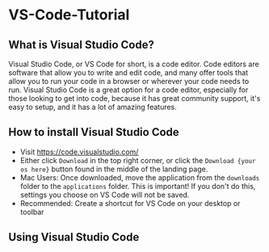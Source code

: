 # VS-Code-Tutorial

## What is Visual Studio Code?

Visual Studio Code, or VS Code for short, is a code editor. Code editors are software that allow you to write and edit code, and many offer tools that allow you to run your code in a browser or wherever your code needs to run. Visual Studio Code is a great option for a code editor, especially for those looking to get into code, because it has great community support, it's easy to setup, and it has a lot of amazing features.

## How to install Visual Studio Code

* Visit https://code.visualstudio.com/
* Either click `Download` in the top right corner, or click the `Download {your os here}` button found in the middle of the landing page.
* Mac Users: Once downloaded, move the application from the `downloads` folder to the `applications` folder. This is important! If you don't do this, settings you choose on VS Code will not be saved.
* Recommended: Create a shortcut for VS Code on your desktop or toolbar

## Using Visual Studio Code
